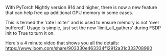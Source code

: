 With PyTorch Nightly version 914 and higher, there is now a new feature that can help free up additional GPU memory in some cases.

This is termed the 'rate limiter' and is used to ensure memory is not 'over buffered'.  Usage is simple, 
just set the new 'limit_all_gathers' during FSDP init to True to turn it on.

Here's a 4 minute video that shows you all the details:
https://www.loom.com/share/903330e463334f12912a31c333708960
